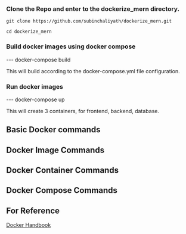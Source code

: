 ### Clone the Repo and enter to the dockerize_mern directory.
```
git clone https://github.com/subinchaliyath/dockerize_mern.git

cd dockerize_mern

````

### Build docker images using docker compose

--- docker-compose build

This will build according to the docker-compose.yml file configuration.

### Run docker images 

--- docker-compose up

This will create 3 containers, for frontend, backend, database.

## Basic Docker commands


## Docker Image Commands


## Docker Container Commands


## Docker Compose Commands



For Reference
--------------

[Docker Handbook](https://docker.farhan.info/hello-world-in-docker#container)